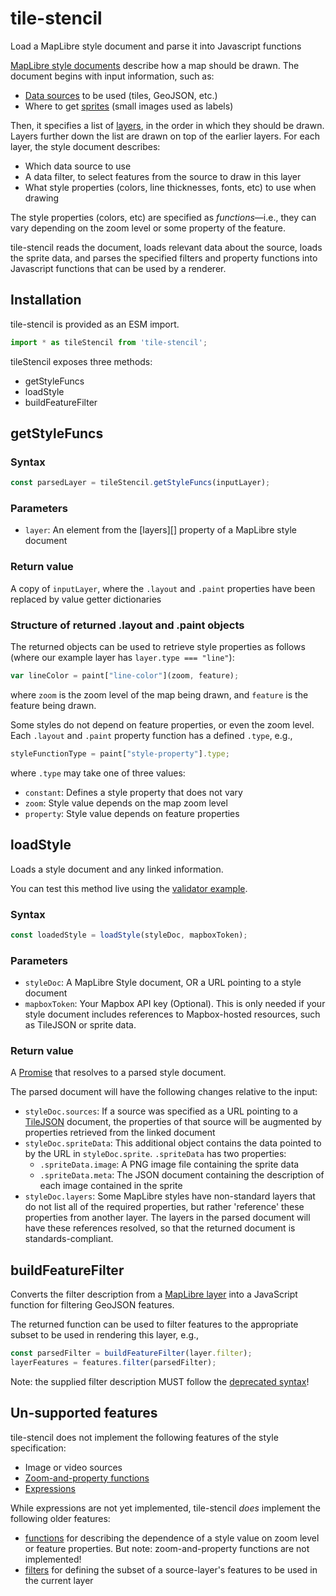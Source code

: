 # tile-stencil

Load a MapLibre style document and parse it into Javascript functions

[MapLibre style documents][MapLibre style] describe how a map should be drawn. 
The document begins with input information, such as:
- [Data sources][] to be used (tiles, GeoJSON, etc.)
- Where to get [sprites][]  (small images used as labels)

Then, it specifies a list of [layers][layer], in the order in which they should be
drawn. Layers further down the list are drawn on top of the earlier layers.
For each layer, the style document describes:
- Which data source to use
- A data filter, to select features from the source to draw in this layer
- What style properties (colors, line thicknesses, fonts, etc) to use when 
  drawing

The style properties (colors, etc) are specified as *functions*&mdash;i.e., 
they can vary depending on the zoom level or some property of the feature.

tile-stencil reads the document, loads relevant data about the source, loads 
the sprite data, and parses the specified filters and property functions into 
Javascript functions that can be used by a renderer.

[MapLibre style]: https://maplibre.org/maplibre-gl-js-docs/style-spec/
[Data sources]: https://maplibre.org/maplibre-gl-js-docs/style-spec/sources/
[sprites]: https://maplibre.org/maplibre-gl-js-docs/style-spec/sprite/
[layer]: https://maplibre.org/maplibre-gl-js-docs/style-spec/layers/


## Installation
tile-stencil is provided as an ESM import.
```javascript
import * as tileStencil from 'tile-stencil';
```

tileStencil exposes three methods:
- getStyleFuncs
- loadStyle
- buildFeatureFilter

## getStyleFuncs

### Syntax
```javascript
const parsedLayer = tileStencil.getStyleFuncs(inputLayer);
```

### Parameters
- `layer`: An element from the [layers][] property of a MapLibre style document

### Return value
A copy of `inputLayer`, where the `.layout` and `.paint` properties have been
replaced by value getter dictionaries

### Structure of returned .layout and .paint objects
The returned objects can be used to retrieve style properties as follows
(where our example layer has `layer.type === "line"`):
```javascript
var lineColor = paint["line-color"](zoom, feature);
```
where `zoom` is the zoom level of the map being drawn, and `feature` is the
feature being drawn.

Some styles do not depend on feature properties, or even the zoom level.
Each `.layout` and `.paint` property function has a defined `.type`, e.g.,
```javascript
styleFunctionType = paint["style-property"].type;
```
where `.type` may take one of three values:
- `constant`: Defines a style property that does not vary
- `zoom`: Style value depends on the map zoom level
- `property`: Style value depends on feature properties

## loadStyle
Loads a style document and any linked information.

You can test this method live using the [validator example][validator].

[validator]: https://globeletjs.github.io/tile-stencil/examples/validator/index.html

### Syntax
```javascript
const loadedStyle = loadStyle(styleDoc, mapboxToken);
```

### Parameters
- `styleDoc`: A MapLibre Style document, OR a URL pointing to a style document
- `mapboxToken`: Your Mapbox API key (Optional). This is only needed if your
  style document includes references to Mapbox-hosted resources, such as
  TileJSON or sprite data.

### Return value
A [Promise] that resolves to a parsed style document.

The parsed document will have the following changes relative to the input:
- `styleDoc.sources`: If a source was specified as a URL pointing to a
  [TileJSON][] document, the properties of that source will be augmented by
  properties retrieved from the linked document
- `styleDoc.spriteData`: This additional object contains the data pointed to
  by the URL in `styleDoc.sprite`. `.spriteData` has two properties:
  - `.spriteData.image`: A PNG image file containing the sprite data
  - `.spriteData.meta`: The JSON document containing the description of each
    image contained in the sprite
- `styleDoc.layers`: Some MapLibre styles have non-standard layers that do not 
  list all of the required properties, but rather 'reference' these properties
  from another layer. The layers in the parsed document will have these
  references resolved, so that the returned document is standards-compliant. 

## buildFeatureFilter
Converts the filter description from a [MapLibre layer][layer] into a 
JavaScript function for filtering GeoJSON features.

The returned function can be used to filter features to the appropriate subset
to be used in rendering this layer, e.g.,
```javascript
const parsedFilter = buildFeatureFilter(layer.filter);
layerFeatures = features.filter(parsedFilter);
```

Note: the supplied filter description MUST follow the 
[deprecated syntax][filter]!

[Promise]: https://developer.mozilla.org/en-US/docs/Web/JavaScript/Reference/Global_Objects/Promise
[TileJSON]: https://github.com/mapbox/tilejson-spec

## Un-supported features
tile-stencil does not implement the following features of the style
specification:
- Image or video sources
- [Zoom-and-property functions](https://maplibre.org/maplibre-gl-js-docs/style-spec/other/#types-function-zoom-property)
- [Expressions](https://maplibre.org/maplibre-gl-js-docs/style-spec/expressions/)

While expressions are not yet implemented, tile-stencil *does* implement the
following older features:
- [functions](https://maplibre.org/maplibre-gl-js-docs/style-spec/other/#function)
  for describing the dependence of a style value on zoom level or feature
  properties. But note: zoom-and-property functions are not implemented!
- [filters][filter] for defining the subset of a source-layer's features to be 
  used in the current layer

[filter]: https://maplibre.org/maplibre-gl-js-docs/style-spec/other/#other-filter

